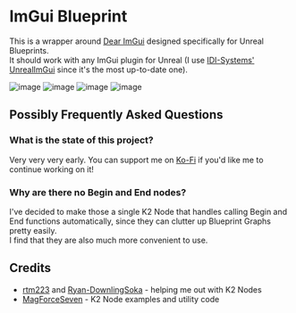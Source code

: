# ImGui Blueprint
This is a wrapper around [Dear ImGui](https://github.com/ocornut/imgui) designed specifically for Unreal Blueprints.  
It should work with any ImGui plugin for Unreal (I use [IDI-Systems' UnrealImGui](https://github.com/IDI-Systems/UnrealImGui/) since it's the most up-to-date one).

![image](https://github.com/TheEnbyWitch/ImGuiBlueprint/assets/10626859/8b8405fb-a4fe-468a-abd6-717ae50ac1c1)
![image](https://github.com/TheEnbyWitch/ImGuiBlueprint/assets/10626859/933427ba-d7e5-44db-8c0b-bb1c3deae5bb)
![image](https://github.com/TheEnbyWitch/ImGuiBlueprint/assets/10626859/cd2da498-5ce4-4752-9303-ba496b236964)
![image](https://github.com/TheEnbyWitch/ImGuiBlueprint/assets/10626859/8f2040ab-08d5-4408-85c3-8e9dc6f4e2d7)


## Possibly Frequently Asked Questions
### What is the state of this project?
Very very very early. You can support me on [Ko-Fi](https://ko-fi.com/vivitheheinouswitch) if you'd like me to continue working on it!

### Why are there no Begin and End nodes?
I've decided to make those a single K2 Node that handles calling Begin and End functions automatically, since they can clutter up Blueprint Graphs pretty easily.  
I find that they are also much more convenient to use.

## Credits
- [rtm223](https://github.com/rtm223) and [Ryan-DownlingSoka](https://github.com/Ryan-DowlingSoka) - helping me out with K2 Nodes
- [MagForceSeven](https://github.com/MagForceSeven/UE-K2-Nodes) - K2 Node examples and utility code
